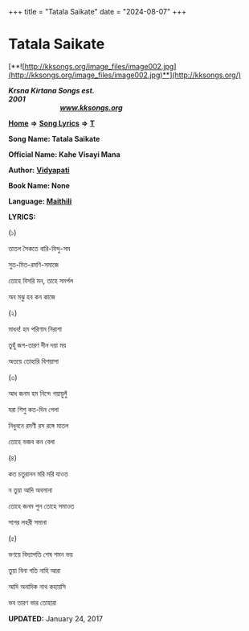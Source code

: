 +++
title = "Tatala Saikate"
date = "2024-08-07"
+++

# Tatala Saikate
[**![http://kksongs.org/image_files/image002.jpg](http://kksongs.org/image_files/image002.jpg)**](http://kksongs.org/)

**_Krsna Kirtana Songs est. 2001_**                                                                                                                                                 **_www.kksongs.org_**

**[Home](http://kksongs.org/)** **⇒** **[Song Lyrics](http://kksongs.org/lyrics.html)** **⇒** **[T](http://kksongs.org/songs/song_t.html)**

**Song Name: Tatala Saikate**

**Official Name: Kahe Visayi Mana**

**Author:** [**Vidyapati**](http://kksongs.org/authors/list/vidyapati.html)

**Book Name: None**

**Language: [Maithili](http://kksongs.org/language/list/maithili.html)**

**LYRICS:**

(১)

তাতল সৈকতে বারি-বিন্দু-সম

সুত-মিত-রমণি-সমাজে

তোহে বিসরি মন, তাহে সমর্পল

অব মঝু হব কন কাজে

(২)

মাধব! হম পরিণাম নিরাশা

তুহুঁ জগ-তারণ দীন দয়া ময়

অতয়ে তোহারি বিশয়াসা

(৩)

আধ জনম হম নিন্দে গয়ায়ুলুঁ

যরা শিশু কত-দিন গেলা

নিধুবনে রমণী রস রঙ্গে মাতল

তোহে ভজব কন বেলা

(৪)

কত চতুরানন মরি মরি যাওত

ন তুয়া আদি অবসানা

তোহে জনম পুন তোহে সমাওত

সাগর লহরী সমানা

(৫)

ভণয়ে বিদ্যাপতি শেষ শমন ভয়

তুয়া বিনা গতি নাহি আরা

আদি অনাদিক নাথ কহায়সি

ভব তারণ ভার তোহারা

**UPDATED:** January 24, 2017